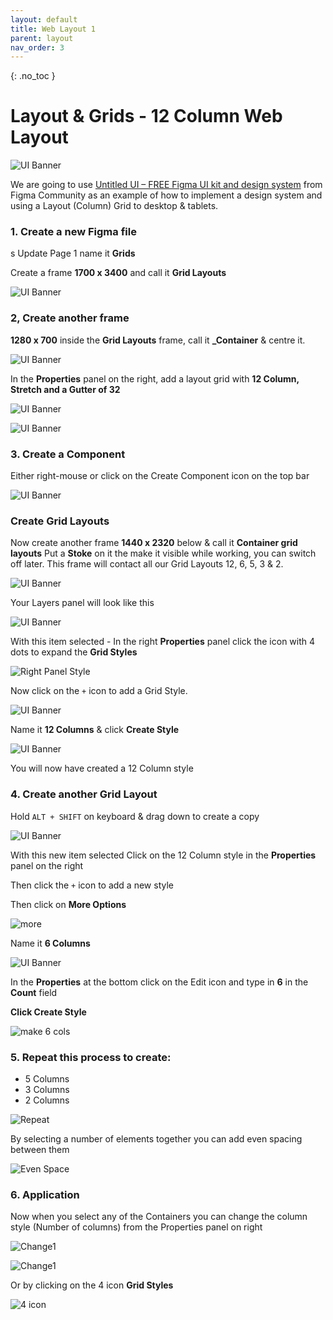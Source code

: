 ```yaml
---
layout: default
title: Web Layout 1
parent: layout
nav_order: 3
---
```


{: .no_toc }

# Layout & Grids - 12 Column Web Layout

![UI Banner](../images/dt_layout/UI_banner.png)

We are going to use [Untitled UI – FREE Figma UI kit and design system](https://www.figma.com/community/file/1020079203222518115/untitled-ui-free-figma-ui-kit-and-design-system) from Figma Community as an example of how to implement a design system and using a Layout (Column) Grid to desktop & tablets.

### 1. Create a new Figma file

s 
  Update Page 1 name it **Grids** 
  
  Create a frame **1700 x 3400** and call it **Grid Layouts**

  ![UI Banner](../images/dt_layout/container_1.png)

### 2, Create another frame 

**1280 x 700** inside the **Grid Layouts** frame, call it **_Container** & centre it.

  ![UI Banner](../images/dt_layout/con_1.png)

   In the **Properties** panel on the right, add a layout grid with **12 Column, Stretch and a Gutter of 32**

  ![UI Banner](../images/dt_layout/12_1.png)
  
  ![UI Banner](../images/dt_layout/12_2.png)

### 3. Create a Component

Either right-mouse or click on the Create  Component icon on the top bar

![UI Banner](../images/dt_layout/make_comp.png)

### Create Grid Layouts

 Now create another frame **1440 x 2320** below & call it **Container grid layouts** Put a **Stoke** on it the make it visible while working, you can switch off later. This frame will contact all our Grid Layouts 12, 6, 5, 3 & 2.

![UI Banner](../images/dt_layout/con_grid_2.png)

Your Layers panel will look like this

![UI Banner](../images/dt_layout/layer_look_new.png)

With this item selected  - In the right **Properties** panel click the icon with 4 dots to expand the **Grid Styles** 

![Right Panel Style](../images/dt_layout/styles_in%20_right_panel.png)

Now click on the `+` icon to add a Grid Style.

![UI Banner](../images/dt_layout/style_1_12.png)

Name it **12 Columns** & click **Create Style**

![UI Banner](../images/dt_layout/new_12_cols.png)

You will now have created a 12 Column style


### 4. Create another Grid Layout

Hold `ALT + SHIFT` on keyboard & drag down to create a copy

![UI Banner](../images/dt_layout/6_col.png)

With this new item selected Click on the 12 Column style in the **Properties** panel on the right

Then click the `+` icon to add a new style 

Then click on **More Options**

![more](../images/dt_layout/more%20_options.png)

Name it **6 Columns** 

![UI Banner](../images/dt_layout/2.png)

In the **Properties** at the bottom click on the Edit icon and type in **6** in the **Count** field 

**Click Create Style**

![make 6 cols](../images/dt_layout/make_6_colds.png)

### 5. Repeat this process to create:

* 5 Columns
* 3 Columns
* 2 Columns

![Repeat](../images/dt_layout/repeat_.png)

By selecting a number of elements together you can add even spacing between them

![Even Space](../images/dt_layout/even_space.png)

### 6. Application

Now when you select any of the Containers you can change the column style (Number of columns) from the Properties panel on right

![Change1](../images/dt_layout/change1.png)


![Change1](../images/dt_layout/change2.png)

Or by clicking on the 4 icon **Grid Styles**

![4 icon](../images/dt_layout/4_icon.png)